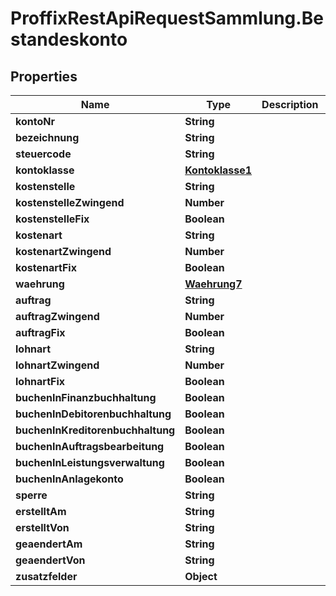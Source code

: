 # ProffixRestApiRequestSammlung.Bestandeskonto

## Properties
Name | Type | Description | Notes
------------ | ------------- | ------------- | -------------
**kontoNr** | **String** |  | 
**bezeichnung** | **String** |  | 
**steuercode** | **String** |  | 
**kontoklasse** | [**Kontoklasse1**](Kontoklasse1.md) |  | 
**kostenstelle** | **String** |  | 
**kostenstelleZwingend** | **Number** |  | 
**kostenstelleFix** | **Boolean** |  | 
**kostenart** | **String** |  | 
**kostenartZwingend** | **Number** |  | 
**kostenartFix** | **Boolean** |  | 
**waehrung** | [**Waehrung7**](Waehrung7.md) |  | 
**auftrag** | **String** |  | 
**auftragZwingend** | **Number** |  | 
**auftragFix** | **Boolean** |  | 
**lohnart** | **String** |  | 
**lohnartZwingend** | **Number** |  | 
**lohnartFix** | **Boolean** |  | 
**buchenInFinanzbuchhaltung** | **Boolean** |  | 
**buchenInDebitorenbuchhaltung** | **Boolean** |  | 
**buchenInKreditorenbuchhaltung** | **Boolean** |  | 
**buchenInAuftragsbearbeitung** | **Boolean** |  | 
**buchenInLeistungsverwaltung** | **Boolean** |  | 
**buchenInAnlagekonto** | **Boolean** |  | 
**sperre** | **String** |  | 
**erstelltAm** | **String** |  | 
**erstelltVon** | **String** |  | 
**geaendertAm** | **String** |  | 
**geaendertVon** | **String** |  | 
**zusatzfelder** | **Object** |  | 



